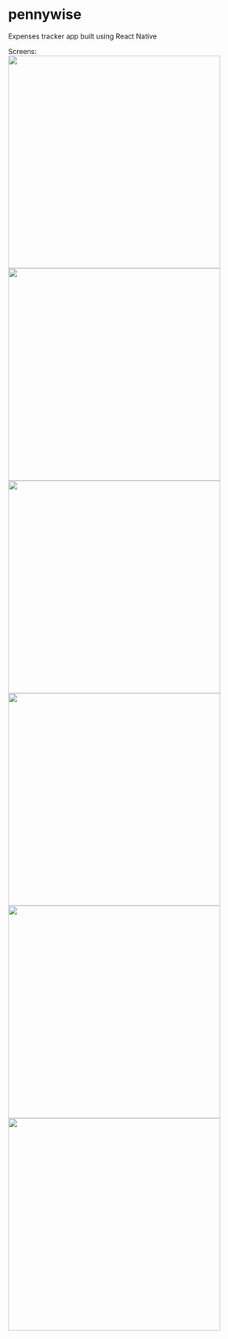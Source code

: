 # pennywise
Expenses tracker app built using React Native

Screens:
<br>
<img width="433" src="https://github.com/jvckmorvn/pennywise/assets/68481327/5db5be3f-5aee-4931-9235-e54aaa2ae0f2">
<br>
<img width="433" src="https://github.com/jvckmorvn/pennywise/assets/68481327/ae408cbc-9787-4147-8bd0-60a79e0ca896">
<br>
<img width="433" src="https://github.com/jvckmorvn/pennywise/assets/68481327/4f50f638-3c19-452c-91d8-ab5157a62a01">
<br>
<img width="433" src="https://github.com/jvckmorvn/pennywise/assets/68481327/2cb3e3aa-2d63-40f9-a524-33812cbbebf3">
<br>
<img width="433" src="https://github.com/jvckmorvn/pennywise/assets/68481327/7965e707-5b2d-45f1-87e4-8b5567229756">
<br>
<img width="433" src="https://github.com/jvckmorvn/pennywise/assets/68481327/7f205024-c002-4dfd-9223-fa3c19478b19">
